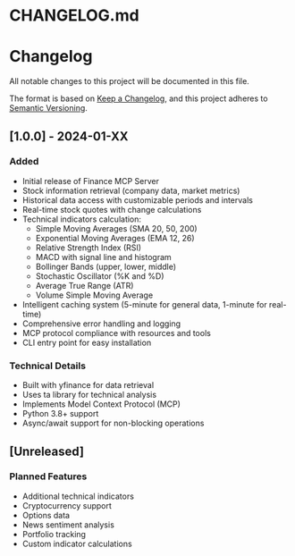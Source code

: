 # CHANGELOG.md
# Changelog

All notable changes to this project will be documented in this file.

The format is based on [Keep a Changelog](https://keepachangelog.com/en/1.0.0/),
and this project adheres to [Semantic Versioning](https://semver.org/spec/v2.0.0.html).

## [1.0.0] - 2024-01-XX

### Added
- Initial release of Finance MCP Server
- Stock information retrieval (company data, market metrics)
- Historical data access with customizable periods and intervals
- Real-time stock quotes with change calculations
- Technical indicators calculation:
  - Simple Moving Averages (SMA 20, 50, 200)
  - Exponential Moving Averages (EMA 12, 26)
  - Relative Strength Index (RSI)
  - MACD with signal line and histogram
  - Bollinger Bands (upper, lower, middle)
  - Stochastic Oscillator (%K and %D)
  - Average True Range (ATR)
  - Volume Simple Moving Average
- Intelligent caching system (5-minute for general data, 1-minute for real-time)
- Comprehensive error handling and logging
- MCP protocol compliance with resources and tools
- CLI entry point for easy installation

### Technical Details
- Built with yfinance for data retrieval
- Uses ta library for technical analysis
- Implements Model Context Protocol (MCP)
- Python 3.8+ support
- Async/await support for non-blocking operations

## [Unreleased]

### Planned Features
- Additional technical indicators
- Cryptocurrency support
- Options data
- News sentiment analysis
- Portfolio tracking
- Custom indicator calculations